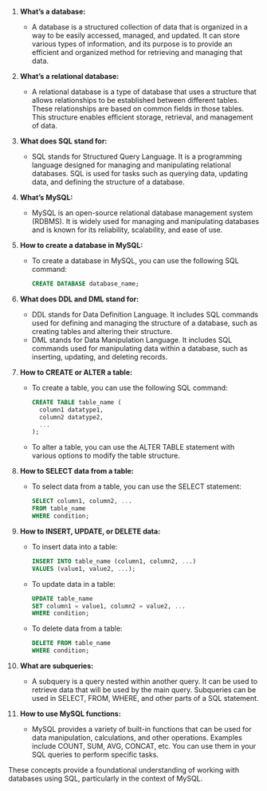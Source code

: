 1. **What’s a database:**
   - A database is a structured collection of data that is organized in a way to be easily accessed, managed, and updated. It can store various types of information, and its purpose is to provide an efficient and organized method for retrieving and managing that data.

2. **What’s a relational database:**
   - A relational database is a type of database that uses a structure that allows relationships to be established between different tables. These relationships are based on common fields in those tables. This structure enables efficient storage, retrieval, and management of data.

3. **What does SQL stand for:**
   - SQL stands for Structured Query Language. It is a programming language designed for managing and manipulating relational databases. SQL is used for tasks such as querying data, updating data, and defining the structure of a database.

4. **What’s MySQL:**
   - MySQL is an open-source relational database management system (RDBMS). It is widely used for managing and manipulating databases and is known for its reliability, scalability, and ease of use.

5. **How to create a database in MySQL:**
   - To create a database in MySQL, you can use the following SQL command:
     ```sql
     CREATE DATABASE database_name;
     ```

6. **What does DDL and DML stand for:**
   - DDL stands for Data Definition Language. It includes SQL commands used for defining and managing the structure of a database, such as creating tables and altering their structure.
   - DML stands for Data Manipulation Language. It includes SQL commands used for manipulating data within a database, such as inserting, updating, and deleting records.

7. **How to CREATE or ALTER a table:**
   - To create a table, you can use the following SQL command:
     ```sql
     CREATE TABLE table_name (
       column1 datatype1,
       column2 datatype2,
       ...
     );
     ```
   - To alter a table, you can use the ALTER TABLE statement with various options to modify the table structure.

8. **How to SELECT data from a table:**
   - To select data from a table, you can use the SELECT statement:
     ```sql
     SELECT column1, column2, ...
     FROM table_name
     WHERE condition;
     ```

9. **How to INSERT, UPDATE, or DELETE data:**
   - To insert data into a table:
     ```sql
     INSERT INTO table_name (column1, column2, ...)
     VALUES (value1, value2, ...);
     ```
   - To update data in a table:
     ```sql
     UPDATE table_name
     SET column1 = value1, column2 = value2, ...
     WHERE condition;
     ```
   - To delete data from a table:
     ```sql
     DELETE FROM table_name
     WHERE condition;
     ```

10. **What are subqueries:**
    - A subquery is a query nested within another query. It can be used to retrieve data that will be used by the main query. Subqueries can be used in SELECT, FROM, WHERE, and other parts of a SQL statement.

11. **How to use MySQL functions:**
    - MySQL provides a variety of built-in functions that can be used for data manipulation, calculations, and other operations. Examples include COUNT, SUM, AVG, CONCAT, etc. You can use them in your SQL queries to perform specific tasks.

These concepts provide a foundational understanding of working with databases using SQL, particularly in the context of MySQL.
